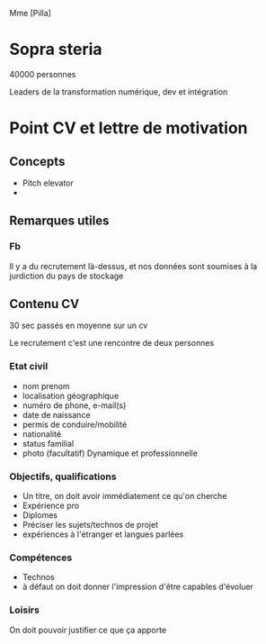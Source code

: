 Mme [Pilla]
# Sopra steria 

40000 personnes

Leaders de la transformation numérique, dev et intégration

# Point CV et lettre de motivation

## Concepts 

* Pitch elevator
* 

## Remarques utiles

### Fb 

Il y a du recrutement là-dessus, et nos données sont soumises à la jurdiction du pays de stockage

## Contenu CV

30 sec passés en moyenne sur un cv

Le recrutement c'est une rencontre de deux personnes

### Etat civil

* nom prenom
* localisation géographique
* numéro de phone, e-mail(s)
* date de naissance
* permis de conduire/mobilité
* nationalité
* status familial
* photo (facultatif)
	Dynamique et professionnelle
 
### Objectifs, qualifications

* Un titre, on doit avoir immédiatement ce qu'on cherche
* Expérience pro
* Diplomes
* Préciser les sujets/technos de projet
* expériences à l'étranger et langues parlées

### Compétences

* Technos
* à défaut on doit donner l'impression d'être capables d'évoluer

### Loisirs

On doit pouvoir justifier ce que ça apporte
